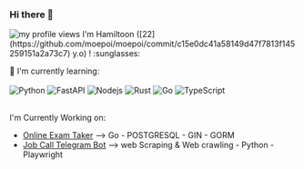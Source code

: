 
### Hi there 👋
<img src="https://komarev.com/ghpvc/?username=hamidehalaee&style=for-the-badge&color=blueviolet" alt="my profile views"/>
I'm Hamiltoon ([22](https://github.com/moepoi/moepoi/commit/c15e0dc41a58149d47f7813f145259151a2a73c7) y.o) ! :sunglasses:

:page_with_curl: I'm currently learning:
<br><br>
![Python](https://img.shields.io/badge/python-%230175C2.svg?style=for-the-badge&logo=python&logoColor=yellow&color=white)
![FastAPI](https://img.shields.io/badge/fastapi-%230175C2.svg?style=for-the-badge&logo=fastapi&logoColor=green&color=white)
![Nodejs](https://img.shields.io/badge/Nodejs-%230175C2.svg?style=for-the-badge&logo=Nodejs&logoColor=green&color=white)
![Rust](https://img.shields.io/badge/rust-%23000000.svg?style=for-the-badge&logo=rust&logoColor=white)
![Go](https://img.shields.io/badge/go-%2300ADD8.svg?style=for-the-badge&logo=go&logoColor=white)
![TypeScript](https://img.shields.io/badge/typescript-%230175C2.svg?style=for-the-badge&logo=typescript&logoColor=white&color=blue)
<br><br>

<!-- :star: Here are some projects that I'm working on:
- [Online Exam Taker](https://github.com/online_exam_taker)
- [GitHub Pull Requests and Issues Searcher Telegram Bot](https://github.com/git_telegram_bot)
- [Linked In Job Searcher BOT](https://github.com/linkedin_job_searcher)
- [Code In Mobile](https://github.com/code_in_mobile)
 -->
I'm Currently Working on:  
  - [Online Exam Taker](https://github.com/online-exam-tacker/exam_taker) --> Go - POSTGRESQL - GIN - GORM
  - [Job Call Telegram Bot](https://github.com/teleLinked/job_call) --> web Scraping & Web crawling - Python - Playwright 

<!-- Feel free to contact me :yum:
<br><br>
<a href="https://t.me/m" target="_blank"><img src="https://img.shields.io/badge/Telegram-%40moepoi-28a8ea"></a>
<a rel="me" href="https://moe.onl/@moepoi" target="_blank"><img src="https://img.shields.io/badge/Mastodon-%40moepoi-blueviolet"></a>
<a href="https://linkedin.com/in/" target="_blank"><img src="https://img.shields.io/badge/LinkedIn-moepoi-informational"></a> -->

